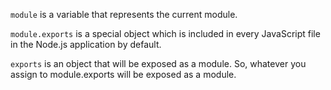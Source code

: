 <!-- https://www.tutorialsteacher.com/nodejs/nodejs-module-exports -->
`module` is a variable that represents the current module.

`module.exports` is a special object which is included in every JavaScript file in the Node.js application by default.

`exports` is an object that will be exposed as a module. So, whatever you assign to module.exports will be exposed as a module.
